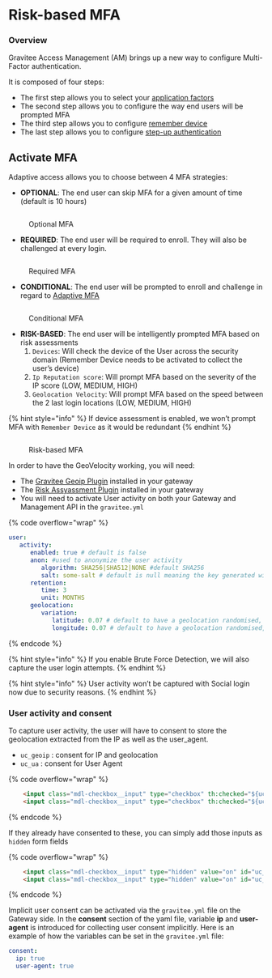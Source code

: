 # Risk-based MFA

### Overview

Gravitee Access Management (AM) brings up a new way to configure Multi-Factor authentication.

It is composed of four steps:

* The first step allows you to select your [application factors](../multi-factor-authentication/)
* The second step allows you to configure the way end users will be prompted MFA
* The third step allows you to configure [remember device](remember-authentication-device.md)
* The last step allows you to configure [step-up authentication](step-up-authentication.md)

## Activate MFA

Adaptive access allows you to choose between 4 MFA strategies:

* **OPTIONAL**: The end user can skip MFA for a given amount of time (default is 10 hours)

<figure><img src="https://docs.gravitee.io/images/am/current/graviteeio-am-userguide-mfa-risk-based-optional.png" alt=""><figcaption><p>Optional MFA</p></figcaption></figure>

* **REQUIRED**: The end user will be required to enroll. They will also be challenged at every login.

<figure><img src="https://docs.gravitee.io/images/am/current/graviteeio-am-userguide-mfa-risk-based-required.png" alt=""><figcaption><p>Required MFA</p></figcaption></figure>

* **CONDITIONAL**: The end user will be prompted to enroll and challenge in regard to [Adaptive MFA](adaptive-multi-factor-authentication.md)

<figure><img src="https://docs.gravitee.io/images/am/current/graviteeio-am-userguide-mfa-risk-based-conditional.png" alt=""><figcaption><p>Conditional MFA</p></figcaption></figure>

* **RISK-BASED**: The end user will be intelligently prompted MFA based on risk assessments
  1. `Devices`: Will check the device of the User across the security domain (Remember Device needs to be activated to collect the user’s device)
  2. `Ip Reputation score`: Will prompt MFA based on the severity of the IP score (LOW, MEDIUM, HIGH)
  3. `Geolocation Velocity`: Will prompt MFA based on the speed between the 2 last login locations (LOW, MEDIUM, HIGH)

{% hint style="info" %}
If device assessment is enabled, we won’t prompt MFA with `Remember Device` as it would be redundant
{% endhint %}

<figure><img src="https://docs.gravitee.io/images/am/current/graviteeio-am-userguide-mfa-risk-based-intelligent.png" alt=""><figcaption><p>Risk-based MFA</p></figcaption></figure>

In order to have the GeoVelocity working, you will need:

* The [Gravitee Geoip Plugin](https://download.gravitee.io/#plugins/services/gravitee-service-geoip/) installed in your gateway
* The [Risk Assyassment Plugin](https://download.gravitee.io/#graviteeio-ee/plugins/services/risk-assessment/gravitee-risk-assessment-core/) installed in your gateway
* You will need to activate User activity on both your Gateway and Management API in the `gravitee.yml`

{% code overflow="wrap" %}
```yaml
user:
   activity:
      enabled: true # default is false
      anon: #used to anonymize the user activity
         algorithm: SHA256|SHA512|NONE #default SHA256
         salt: some-salt # default is null meaning the key generated will change every time and data won't be exploitable
      retention:
         time: 3
         unit: MONTHS
      geolocation:
         variation:
            latitude: 0.07 # default to have a geolocation randomised, 0 will give the exact position
            longitude: 0.07 # default to have a geolocation randomised, 0 will give the exact position
```
{% endcode %}

{% hint style="info" %}
If you enable Brute Force Detection, we will also capture the user login attempts.
{% endhint %}

{% hint style="info" %}
User activity won’t be captured with Social login now due to security reasons.
{% endhint %}

### User activity and consent

To capture user activity, the user will have to consent to store the geolocation extracted from the IP as well as the user\_agent.

* `uc_geoip` : consent for IP and geolocation
* `uc_ua` : consent for User Agent

{% code overflow="wrap" %}
```html
    <input class="mdl-checkbox__input" type="checkbox" th:checked="${uc_geoip}" id="uc_geoip" name="uc_geoip">
    <input class="mdl-checkbox__input" type="checkbox" th:checked="${uc_ua}" id="uc_ua" name="uc_ua">
```
{% endcode %}

If they already have consented to these, you can simply add those inputs as `hidden` form fields

{% code overflow="wrap" %}
```html
    <input class="mdl-checkbox__input" type="hidden" value="on" id="uc_geoip" name="uc_geoip">
    <input class="mdl-checkbox__input" type="hidden" value="on" id="uc_ua" name="uc_ua">
```
{% endcode %}

Implicit user consent can be activated via the `gravitee.yml` file on the Gateway side. In the **consent** section of the yaml file, variable **ip** and **user-agent** is introduced for collecting user consent implicitly. Here is an example of how the variables can be set in the `gravitee.yml` file:

```yaml
consent:
  ip: true
  user-agent: true
```

